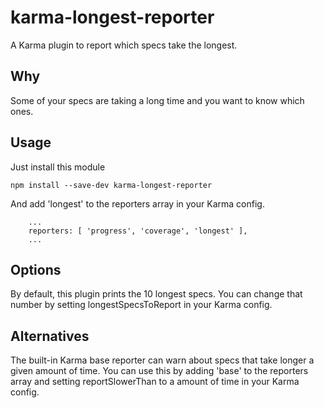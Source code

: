 # karma-longest-reporter
A Karma plugin to report which specs take the longest.

## Why
Some of your specs are taking a long time and you want to know which ones.

## Usage
Just install this module 
```
npm install --save-dev karma-longest-reporter
```

And add 'longest' to the reporters array in your Karma config.
```
    ...
    reporters: [ 'progress', 'coverage', 'longest' ],
    ...
```

## Options
By default, this plugin prints the 10 longest specs. You can change that number by setting longestSpecsToReport in your Karma config.

## Alternatives
The built-in Karma base reporter can warn about specs that take longer a given amount of time. You can use this by adding 'base' to the reporters array and setting reportSlowerThan to a amount of time in your Karma config.
